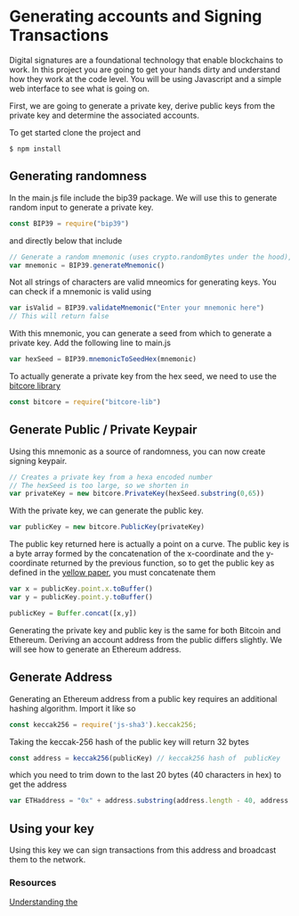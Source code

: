# Generating accounts and Signing Transactions

Digital signatures are a foundational technology that enable blockchains to work. In this project you are going to get your hands dirty and understand how they work at the code level. You will be using Javascript and a simple web interface to see what is going on.

First, we are going to generate a private key, derive public keys from the private key and determine the
associated accounts.

To get started clone the project and

```
$ npm install
```

## Generating randomness
In the main.js file include the bip39 package. We will use this to generate random input to generate a private key.

```javascript
const BIP39 = require("bip39")
```
and directly below that include
```javascript
// Generate a random mnemonic (uses crypto.randomBytes under the hood), defaults to 128-bits of entropy
var mnemonic = BIP39.generateMnemonic()
```
Not all strings of characters are valid mneomics for generating keys. You can check if a mnemonic is valid using
```javascript
var isValid = BIP39.validateMnemonic("Enter your mnemonic here")
// This will return false
```
With this mnemonic, you can generate a seed from which to generate a private key. Add the following line to main.js
```javascript
var hexSeed = BIP39.mnemonicToSeedHex(mnemonic)
```
To actually generate a private key from the hex seed, we need to use the [bitcore library](https://bitcore.io/api/lib)
```javascript
const bitcore = require("bitcore-lib")
```

## Generate Public / Private Keypair

Using this mnemonic as a source of randomness, you can now create signing keypair.
```javascript
// Creates a private key from a hexa encoded number
// The hexSeed is too large, so we shorten in
var privateKey = new bitcore.PrivateKey(hexSeed.substring(0,65))
```
With the private key, we can generate the public key.
```javascript
var publicKey = new bitcore.PublicKey(privateKey)
```
The public key returned here is actually a point on a curve. The public key is a byte array formed by the concatenation of the x-coordinate and the y-coordinate returned by the previous function, so to get the public key as defined in the [yellow paper](http://gavwood.com/paper.pdf), you must concatenate them
```javascript
var x = publicKey.point.x.toBuffer()
var y = publicKey.point.y.toBuffer()

publicKey = Buffer.concat([x,y])
```

Generating the private key and public key is the same for both Bitcoin and Ethereum. Deriving an account address
from the public differs slightly. We will see how to generate an Ethereum address.

## Generate Address

Generating an Ethereum address from a public key requires an additional hashing algorithm. Import it like so
```javascript
const keccak256 = require('js-sha3').keccak256;
```
Taking the keccak-256 hash of the public key will return 32 bytes
```javascript
const address = keccak256(publicKey) // keccak256 hash of  publicKey
```
which you need to trim down to the last 20 bytes (40 characters in hex) to get the address
```javascript
var ETHaddress = "0x" + address.substring(address.length - 40, address.length)
```

## Using your key

Using this key we can sign transactions from this address and broadcast them to the network.


### Resources

[Understanding the ](https://etherworld.co/2017/11/17/understanding-the-concept-of-private-key-public-key-and-address-in-ethereum-blockchain/)